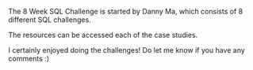 The 8 Week SQL Challenge is started by Danny Ma, which consists of 8 different SQL challenges. 

The resources can be accessed each of the case studies. 

I certainly enjoyed doing the challenges! Do let me know if you have any comments :) 
